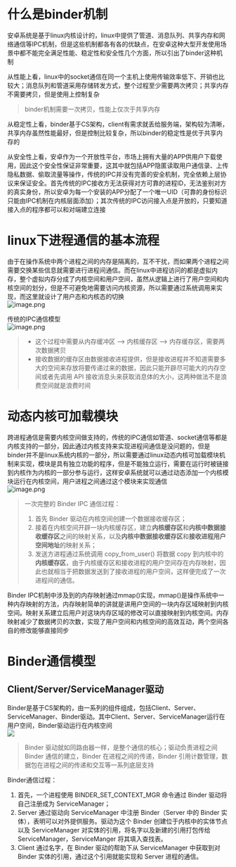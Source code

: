 <a name="tIfBN"></a>
# 什么是binder机制
安卓系统是基于linux内核设计的，linux中提供了管道、消息队列、共享内存和网络通信等IPC机制，但是这些机制都各有各的优缺点，在安卓这种大型开发使用场景中都不能完全满足性能、稳定性和安全性几个方面，所以引出了binder这种机制

从性能上看，linux中的socket通信在同一个主机上使用传输效率低下、开销也比较大；消息队列和管道采用存储转发方式，整个过程至少需要两次拷贝；共享内存不需要拷贝，但是使用上控制复杂
> binder机制需要一次拷贝，性能上仅次于共享内存


从稳定性上看，binder基于CS架构，client有需求就丢给服务端，架构较为清晰，共享内存虽然性能最好，但是控制比较复杂，所以binder的稳定性是优于共享内存的

从安全性上看，安卓作为一个开放性平台，市场上拥有大量的APP供用户下载使用，因此这个安全性保证非常重要，这其中就包括APP隐匿读取用户通信录、上传隐私数据、偷取流量等操作，传统的IPC并没有完善的安全机制，完全依赖上层协议来保证安全。首先传统的IPC接收方无法获得对方可靠的进程ID，无法鉴别对方的真实身份，所以安卓为每一个安装的APP分配了一个唯一UID（可靠的身份标识只能由IPC机制在内核层面添加）；其次传统的IPC访问接入点是开放的，只要知道接入点的程序都可以和对端建立连接

<a name="v4iss"></a>
# linux下进程通信的基本流程
由于在操作系统中两个进程之间的内存是隔离的，互不干扰，而如果两个进程之间需要交换某些信息就需要进行进程间通信。而在linux中进程访问的都是虚拟内存，整个虚拟内存分成了内核空间和用户空间，虽然从逻辑上进行了用户空间和内核空间的划分，但是不可避免地需要访问内核资源，所以需要通过系统调用来实现，而这里就设计了用户态和内核态的切换<br />![image.png](https://cdn.nlark.com/yuque/0/2023/png/22646069/1686391966939-b4cd2771-8d66-4c00-a123-69154bfd3b7b.png#averageHue=%23fadcd5&clientId=u524c3baa-06b4-4&from=paste&height=1242&id=uf2a017be&originHeight=1552&originWidth=2576&originalType=binary&ratio=1.25&rotation=0&showTitle=false&size=35584&status=done&style=none&taskId=ub057fa8d-49ed-45a5-afe6-d075d8f12e3&title=&width=2060.8)

传统的IPC通信模型<br />![image.png](https://cdn.nlark.com/yuque/0/2023/png/22646069/1686392222965-c5c734a1-6c0e-41e6-9d0d-3ee4457fd1d2.png#averageHue=%23b5e2d9&clientId=u524c3baa-06b4-4&from=paste&height=1023&id=u96f4d352&originHeight=1279&originWidth=3125&originalType=binary&ratio=1.25&rotation=0&showTitle=false&size=39608&status=done&style=none&taskId=u24c60c99-81f2-420d-a05d-d4146442031&title=&width=2500)
> - 这个过程中需要从内存缓冲区 --> 内核缓存区 --> 内存缓存区，需要两次数据拷贝
> - 接收数据的缓存区由数据接收进程提供，但是接收进程并不知道需要多大的空间来存放将要传递过来的数据，因此只能开辟尽可能大的内存空间或者先调用 API 接收消息头来获取消息体的大小，这两种做法不是浪费空间就是浪费时间


<a name="vWNHD"></a>
# 动态内核可加载模块
跨进程通信是需要内核空间做支持的，传统的IPC通信如管道、socket通信等都是内核支持的一部分，因此通过内核支持来实现进程间通信是没问题的，但是binder并不是linux系统内核的一部分，所以需要通过linux动态内核可加载模块机制来实现，模块是具有独立功能的程序，但是不能独立运行，需要在运行时被链接到内核作为内核的一部分参与运行，这样安卓系统就可以通过动态添加一个内核模块运行在内核空间，用户进程之间通过这个模块来实现通信<br />![image.png](https://cdn.nlark.com/yuque/0/2023/png/22646069/1686393615380-1ef503c1-a72e-4d03-8b26-fbae4e1f7423.png#averageHue=%23b0e0d5&clientId=u524c3baa-06b4-4&from=paste&height=1014&id=u81447ef0&originHeight=1268&originWidth=3154&originalType=binary&ratio=1.25&rotation=0&showTitle=false&size=66184&status=done&style=none&taskId=u924a7948-e55c-4c7a-a6d1-4365b196df3&title=&width=2523.2)
> 一次完整的 Binder IPC 通信过程：
> 1. 首先 Binder 驱动在内核空间创建一个数据接收缓存区；
> 2. 接着在内核空间开辟一块内核缓存区，建立**内核缓存区**和**内核中数据接收缓存区**之间的映射关系，以及**内核中数据接收缓存区**和**接收进程用户空间地址**的映射关系；
> 3. 发送方进程通过系统调用 copy_from_user() 将数据 copy 到内核中的**内核缓存区**，由于内核缓存区和接收进程的用户空间存在内存映射，因此也就相当于把数据发送到了接收进程的用户空间，这样便完成了一次进程间的通信。


Binder IPC机制中涉及到的内存映射通过mmap()实现，mmap()是操作系统中一种内存映射的方法，内存映射简单的讲就是讲用户空间的一块内存区域映射到内核空间。映射关系建立后用户对这块内存区域的修改可以直接映射到内核空间。内存映射减少了数据拷贝的次数，实现了用户空间和内核空间的高效互动，两个空间各自的修改能够直接同步

<a name="q3eoo"></a>
# Binder通信模型
<a name="vDF39"></a>
## Client/Server/ServiceManager驱动
Binder是基于CS架构的，由一系列的组件组成，包括Client、Server、ServiceManager、Binder驱动。其中Client、Server、ServiceManager运行在用户空间，Binder驱动运行在内核空间<br />![](https://cdn.nlark.com/yuque/0/2023/webp/22646069/1686413368942-233326a3-9e7d-4d4c-9fd3-7c4f19cdd371.webp#averageHue=%23f8e6e1&clientId=u524c3baa-06b4-4&from=paste&id=u1f44c249&originHeight=423&originWidth=720&originalType=url&ratio=1.25&rotation=0&showTitle=false&status=done&style=none&taskId=u81886622-143d-4843-ba94-6946277e1b9&title=)
> Binder 驱动就如同路由器一样，是整个通信的核心；驱动负责进程之间 Binder 通信的建立，Binder 在进程之间的传递，Binder 引用计数管理，数据包在进程之间的传递和交互等一系列底层支持


Binder通信过程：

1. 首先，一个进程使用 BINDER_SET_CONTEXT_MGR 命令通过 Binder 驱动将自己注册成为 ServiceManager；
2. Server 通过驱动向 ServiceManager 中注册 Binder（Server 中的 Binder 实体），表明可以对外提供服务。驱动为这个 Binder 创建位于内核中的实体节点以及 ServiceManager 对实体的引用，将名字以及新建的引用打包传给 ServiceManager，ServiceManger 将其填入查找表。
3. Client 通过名字，在 Binder 驱动的帮助下从 ServiceManager 中获取到对 Binder 实体的引用，通过这个引用就能实现和 Server 进程的通信。
